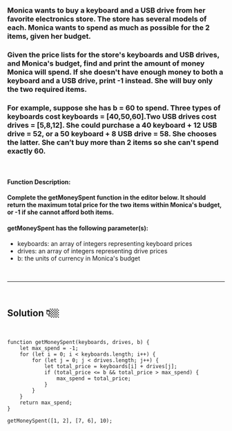 ### Monica wants to buy a keyboard and a USB drive from her favorite electronics store. The store has several models of each. Monica wants to spend as much as possible for the 2 items, given her budget.

### Given the price lists for the store's keyboards and USB drives, and Monica's budget, find and print the amount of money Monica will spend. If she doesn't have enough money to both a keyboard and a USB drive, print -1 instead. She will buy only the two required items.

### For example, suppose she has b = 60 to spend. Three types of keyboards cost keyboards = [40,50,60].Two USB drives cost drives = [5,8,12]. She could purchase a 40 keyboard + 12 USB drive = 52, or a 50 keyboard + 8 USB drive = 58. She chooses the latter. She can’t buy more than 2 items so she can't spend exactly 60.

<br>

#### **Function Description:**

#### Complete the getMoneySpent function in the editor below. It should return the maximum total price for the two items within Monica's budget, or -1 if she cannot afford both items.

#### **getMoneySpent has the following parameter(s):**

- keyboards: an array of integers representing keyboard prices
- drives: an array of integers representing drive prices
- b: the units of currency in Monica's budget

<br>

---

 <br>

## Solution 👇🏼

 <br>

```
function getMoneySpent(keyboards, drives, b) {
    let max_spend = -1;
    for (let i = 0; i < keyboards.length; i++) {
        for (let j = 0; j < drives.length; j++) {
            let total_price = keyboards[i] + drives[j];
            if (total_price <= b && total_price > max_spend) {
                max_spend = total_price;
            }
        }
    }
    return max_spend;
}

getMoneySpent([1, 2], [7, 6], 10);
```
